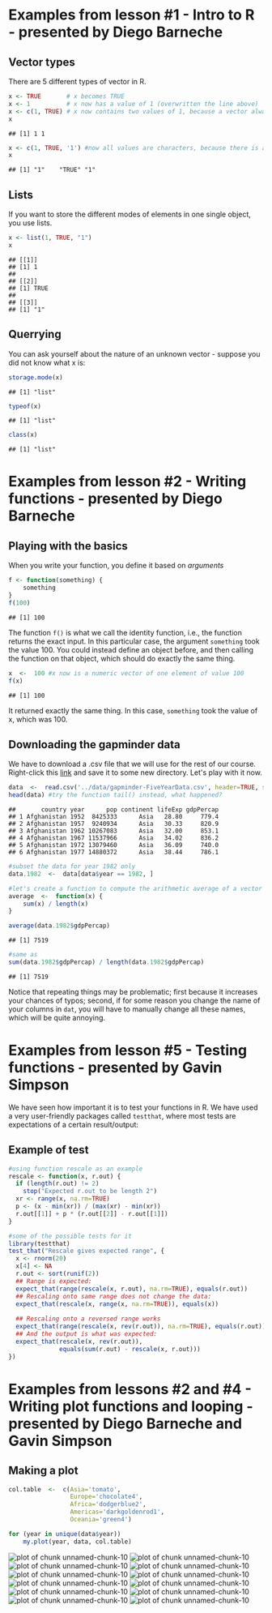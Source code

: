 

# Examples from lesson #1 - Intro to R - presented by Diego Barneche  

## Vector types

There are 5 different types of vector in R.  

~~~r
x <- TRUE       # x becomes TRUE
x <- 1          # x now has a value of 1 (overwritten the line above)
x <- c(1, TRUE) # x now contains two values of 1, because a vector always stores the same mode of elements
x
~~~

~~~
## [1] 1 1
~~~

~~~r
x <- c(1, TRUE, '1') #now all values are characters, because there is a underlying hierarchy. For instance, if there is one element of mode 'character' in your vector, then all elements will be treated as so
x
~~~

~~~
## [1] "1"    "TRUE" "1"
~~~

## Lists  
If you want to store the different modes of elements in one single object, you use lists.  

~~~r
x <- list(1, TRUE, "1")
x
~~~

~~~
## [[1]]
## [1] 1
## 
## [[2]]
## [1] TRUE
## 
## [[3]]
## [1] "1"
~~~

## Querrying  
You can ask yourself about the nature of an unknown vector - suppose you did not know what x is:  

~~~r
storage.mode(x)
~~~

~~~
## [1] "list"
~~~

~~~r
typeof(x)
~~~

~~~
## [1] "list"
~~~

~~~r
class(x)
~~~

~~~
## [1] "list"
~~~

# Examples from lesson #2 - Writing functions - presented by Diego Barneche  

## Playing with the basics  
When you write your function, you define it based on *arguments*  

~~~r
f <- function(something) {
    something
}
f(100)
~~~

~~~
## [1] 100
~~~
The function `f()` is what we call the identity function, i.e., the function returns the exact input. In this particular case, the argument `something` took the value 100. You could instead define an object before, and then calling the function on that object, which should do exactly the same thing.  

~~~r
x  <-  100 #x now is a numeric vector of one element of value 100
f(x)
~~~

~~~
## [1] 100
~~~
It returned exactly the same thing. In this case, `something` took the value of x, which was 100.  

## Downloading the gapminder data
We have to download a .csv file that we will use for the rest of our course. Right-click this [link][id] and save it to some new directory. Let's play with it now. 

~~~r
data  <-  read.csv('../data/gapminder-FiveYearData.csv', header=TRUE, stringsAsFactors=FALSE)
head(data) #try the function tail() instead, what happened?
~~~

~~~
##       country year      pop continent lifeExp gdpPercap
## 1 Afghanistan 1952  8425333      Asia   28.80     779.4
## 2 Afghanistan 1957  9240934      Asia   30.33     820.9
## 3 Afghanistan 1962 10267083      Asia   32.00     853.1
## 4 Afghanistan 1967 11537966      Asia   34.02     836.2
## 5 Afghanistan 1972 13079460      Asia   36.09     740.0
## 6 Afghanistan 1977 14880372      Asia   38.44     786.1
~~~

~~~r
#subset the data for year 1982 only
data.1982  <-  data[data$year == 1982, ]

#let's create a function to compute the arithmetic average of a vector
average  <-  function(x) {
    sum(x) / length(x)
}

average(data.1982$gdpPercap)
~~~

~~~
## [1] 7519
~~~

~~~r
#same as 
sum(data.1982$gdpPercap) / length(data.1982$gdpPercap)
~~~

~~~
## [1] 7519
~~~
Notice that repeating things may be problematic; first because it increases your chances of typos; second, if for some reason you change the name of your columns in `dat`, you will have to manually change all these names, which will be quite annoying.  

# Examples from lesson #5 - Testing functions - presented by Gavin Simpson  
We have seen how important it is to test your functions in R. We have used a very user-friendly packages called `testthat`, where most tests are expectations of a certain result/output:  

## Example of test  

~~~r
#using function rescale as an example
rescale <- function(x, r.out) {
  if (length(r.out) != 2)
    stop("Expected r.out to be length 2")
  xr <- range(x, na.rm=TRUE)
  p <- (x - min(xr)) / (max(xr) - min(xr))
  r.out[[1]] + p * (r.out[[2]] - r.out[[1]])
}

#some of the possible tests for it
library(testthat)
test_that("Rescale gives expected range", {
  x <- rnorm(20)
  x[4] <- NA
  r.out <- sort(runif(2))
  ## Range is expected:
  expect_that(range(rescale(x, r.out), na.rm=TRUE), equals(r.out))
  ## Rescaling onto same range does not change the data:
  expect_that(rescale(x, range(x, na.rm=TRUE)), equals(x))
  
  ## Rescaling onto a reversed range works
  expect_that(range(rescale(x, rev(r.out)), na.rm=TRUE), equals(r.out))
  ## And the output is what was expected:
  expect_that(rescale(x, rev(r.out)),
              equals(sum(r.out) - rescale(x, r.out)))
})
~~~

# Examples from lessons #2 and #4 - Writing plot functions and looping - presented by Diego Barneche and Gavin Simpson  

## Making a plot  


~~~r
col.table  <-  c(Asia='tomato',
                 Europe='chocolate4',
                 Africa='dodgerblue2',
                 Americas='darkgoldenrod1',
                 Oceania='green4')

for (year in unique(data$year))
    my.plot(year, data, col.table)
~~~

![plot of chunk unnamed-chunk-10](figure/unnamed-chunk-101.png) ![plot of chunk unnamed-chunk-10](figure/unnamed-chunk-102.png) ![plot of chunk unnamed-chunk-10](figure/unnamed-chunk-103.png) ![plot of chunk unnamed-chunk-10](figure/unnamed-chunk-104.png) ![plot of chunk unnamed-chunk-10](figure/unnamed-chunk-105.png) ![plot of chunk unnamed-chunk-10](figure/unnamed-chunk-106.png) ![plot of chunk unnamed-chunk-10](figure/unnamed-chunk-107.png) ![plot of chunk unnamed-chunk-10](figure/unnamed-chunk-108.png) ![plot of chunk unnamed-chunk-10](figure/unnamed-chunk-109.png) ![plot of chunk unnamed-chunk-10](figure/unnamed-chunk-1010.png) ![plot of chunk unnamed-chunk-10](figure/unnamed-chunk-1011.png) ![plot of chunk unnamed-chunk-10](figure/unnamed-chunk-1012.png) 

[id]: https://raw.github.com/dbarneche/2014-07-14-Dalhousie/gh-pages/data/lessons/10-functions/gapminder-FiveYearData.csv
